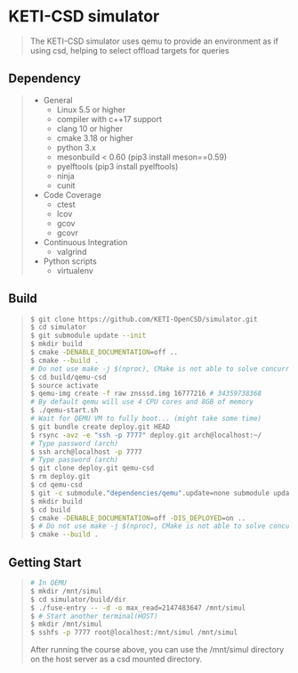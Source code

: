 # KETI-CSD simulator
> The KETI-CSD simulator uses qemu to provide an environment as if using csd, helping to select offload targets for queries
## Dependency
> + General
>   + Linux 5.5 or higher
>   + compiler with c++17 support
>   + clang 10 or higher
>   + cmake 3.18 or higher
>   + python 3.x
>   + mesonbuild < 0.60 (pip3 install meson==0.59)
>   + pyelftools (pip3 install pyelftools)
>   + ninja
>   + cunit
> + Code Coverage
>   + ctest
>   + lcov
>   + gcov
>   + gcovr
> + Continuous Integration
>   + valgrind
> + Python scripts
>   + virtualenv
## Build
> ```bash
> $ git clone https://github.com/KETI-OpenCSD/simulator.git
> $ cd simulator
> $ git submodule update --init
> $ mkdir build
> $ cmake -DENABLE_DOCUMENTATION=off ..
> $ cmake --build .
> # Do not use make -j $(nproc), CMake is not able to solve concurrent dependency chain
> $ cd build/qemu-csd
> $ source activate
> $ qemu-img create -f raw znsssd.img 16777216 # 34359738368
> # By default qemu will use 4 CPU cores and 8GB of memory
> $ ./qemu-start.sh
> # Wait for QEMU VM to fully boot... (might take some time)
> $ git bundle create deploy.git HEAD
> $ rsync -avz -e "ssh -p 7777" deploy.git arch@localhost:~/
> # Type password (arch)
> $ ssh arch@localhost -p 7777
> # Type password (arch)
> $ git clone deploy.git qemu-csd
> $ rm deploy.git
> $ cd qemu-csd
> $ git -c submodule."dependencies/qemu".update=none submodule update --init
> $ mkdir build
> $ cd build
> $ cmake -DENABLE_DOCUMENTATION=off -DIS_DEPLOYED=on ..
> $ # Do not use make -j $(nproc), CMake is not able to solve concurrent dependency chain
> $ cmake --build .
> ```
## Getting Start
> ```bash
> # In QEMU
> $ mkdir /mnt/simul
> $ cd simulator/build/dir
> $ ./fuse-entry -- -d -o max_read=2147483647 /mnt/simul
> $ # Start another terminal(HOST) 
> $ mkdir /mnt/simul
> $ sshfs -p 7777 root@localhost:/mnt/simul /mnt/simul
> ```
> After running the course above, you can use the /mnt/simul directory on the host server as a csd mounted directory.

